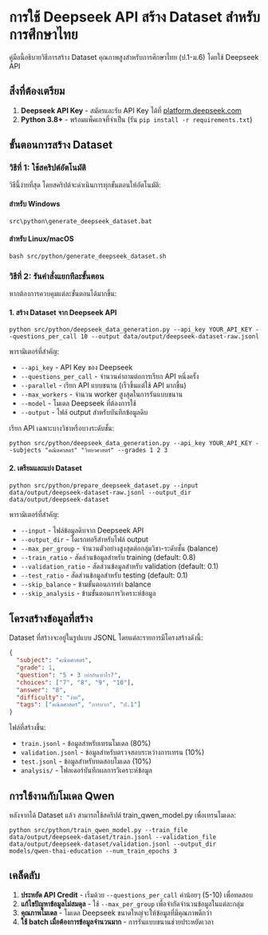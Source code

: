 # การใช้ Deepseek API สร้าง Dataset สำหรับการศึกษาไทย

คู่มือนี้อธิบายวิธีการสร้าง Dataset คุณภาพสูงสำหรับการศึกษาไทย (ป.1-ม.6) โดยใช้ Deepseek API

## สิ่งที่ต้องเตรียม

1. **Deepseek API Key** - สมัครและรับ API Key ได้ที่ [platform.deepseek.com](https://platform.deepseek.com)
2. **Python 3.8+** - พร้อมแพ็คเกจที่จำเป็น (รัน `pip install -r requirements.txt`)

## ขั้นตอนการสร้าง Dataset

### วิธีที่ 1: ใช้สคริปต์อัตโนมัติ

วิธีนี้ง่ายที่สุด โดยสคริปต์จะดำเนินการทุกขั้นตอนให้อัตโนมัติ:

#### สำหรับ Windows
```
src\python\generate_deepseek_dataset.bat
```

#### สำหรับ Linux/macOS
```
bash src/python/generate_deepseek_dataset.sh
```

### วิธีที่ 2: รันคำสั่งแยกทีละขั้นตอน

หากต้องการควบคุมแต่ละขั้นตอนได้มากขึ้น:

#### 1. สร้าง Dataset จาก Deepseek API

```
python src/python/deepseek_data_generation.py --api_key YOUR_API_KEY --questions_per_call 10 --output data/output/deepseek-dataset-raw.jsonl
```

พารามิเตอร์ที่สำคัญ:
- `--api_key` - API Key ของ Deepseek
- `--questions_per_call` - จำนวนคำถามต่อการเรียก API หนึ่งครั้ง
- `--parallel` - เรียก API แบบขนาน (เร็วขึ้นแต่ใช้ API มากขึ้น)
- `--max_workers` - จำนวน worker สูงสุดในการรันแบบขนาน
- `--model` - โมเดล Deepseek ที่ต้องการใช้
- `--output` - ไฟล์ output สำหรับบันทึกข้อมูลดิบ

เรียก API เฉพาะบางวิชาหรือบางระดับชั้น:
```
python src/python/deepseek_data_generation.py --api_key YOUR_API_KEY --subjects "คณิตศาสตร์" "วิทยาศาสตร์" --grades 1 2 3
```

#### 2. เตรียมและแบ่ง Dataset

```
python src/python/prepare_deepseek_dataset.py --input data/output/deepseek-dataset-raw.jsonl --output_dir data/output/deepseek-dataset
```

พารามิเตอร์ที่สำคัญ:
- `--input` - ไฟล์ข้อมูลดิบจาก Deepseek API
- `--output_dir` - ไดเรกทอรีสำหรับไฟล์ output
- `--max_per_group` - จำนวนตัวอย่างสูงสุดต่อกลุ่มวิชา-ระดับชั้น (balance)
- `--train_ratio` - สัดส่วนข้อมูลสำหรับ training (default: 0.8)
- `--validation_ratio` - สัดส่วนข้อมูลสำหรับ validation (default: 0.1)
- `--test_ratio` - สัดส่วนข้อมูลสำหรับ testing (default: 0.1)
- `--skip_balance` - ข้ามขั้นตอนการทำ balance
- `--skip_analysis` - ข้ามขั้นตอนการวิเคราะห์ข้อมูล

## โครงสร้างข้อมูลที่สร้าง

Dataset ที่สร้างจะอยู่ในรูปแบบ JSONL โดยแต่ละรายการมีโครงสร้างดังนี้:

```json
{
  "subject": "คณิตศาสตร์",
  "grade": 1,
  "question": "5 + 3 เท่ากับเท่าไร?",
  "choices": ["7", "8", "9", "10"],
  "answer": "8",
  "difficulty": "ง่าย",
  "tags": ["คณิตศาสตร์", "การบวก", "ป.1"]
}
```

ไฟล์ที่สร้างขึ้น:
- `train.jsonl` - ข้อมูลสำหรับเทรนโมเดล (80%)
- `validation.jsonl` - ข้อมูลสำหรับตรวจสอบระหว่างการเทรน (10%)
- `test.jsonl` - ข้อมูลสำหรับทดสอบโมเดล (10%)
- `analysis/` - โฟลเดอร์บันทึกผลการวิเคราะห์ข้อมูล

## การใช้งานกับโมเดล Qwen

หลังจากได้ Dataset แล้ว สามารถใช้สคริปต์ train_qwen_model.py เพื่อเทรนโมเดล:

```
python src/python/train_qwen_model.py --train_file data/output/deepseek-dataset/train.jsonl --validation_file data/output/deepseek-dataset/validation.jsonl --output_dir models/qwen-thai-education --num_train_epochs 3
```

## เคล็ดลับ

1. **ประหยัด API Credit** - เริ่มด้วย `--questions_per_call` ค่าน้อยๆ (5-10) เพื่อทดสอบ
2. **แก้ไขปัญหาข้อมูลไม่สมดุล** - ใช้ `--max_per_group` เพื่อจำกัดจำนวนข้อมูลในแต่ละกลุ่ม
3. **คุณภาพโมเดล** - โมเดล Deepseek ขนาดใหญ่จะให้ข้อมูลที่มีคุณภาพดีกว่า
4. **ใช้ batch เมื่อต้องการข้อมูลจำนวนมาก** - การรันแบบขนานช่วยประหยัดเวลา
